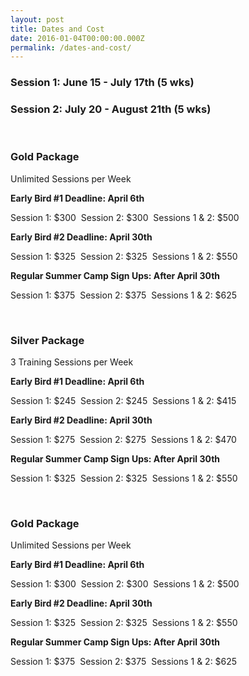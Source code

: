 ```yaml
---
layout: post
title: Dates and Cost
date: 2016-01-04T00:00:00.000Z
permalink: /dates-and-cost/
---
```


### Session 1: June 15 - July 17th (5 wks)

### Session 2: July 20 - August 21th (5 wks)

&nbsp;

### **Gold Package**

Unlimited Sessions per Week

**Early Bird #1 Deadline: April 6th**

Session 1: $300&nbsp;
Session 2: $300&nbsp;
Sessions 1 & 2: $500

**Early Bird #2 Deadline: April 30th**

Session 1: $325&nbsp;
Session 2: $325&nbsp;
Sessions 1 & 2: $550

**Regular Summer Camp Sign Ups: After April 30th**

Session 1: $375&nbsp;
Session 2: $375&nbsp;
Sessions 1 & 2: $625

&nbsp;

### Silver Package

3 Training Sessions per Week

**Early Bird #1 Deadline: April 6th**

Session 1: $245&nbsp;
Session 2: $245&nbsp;
Sessions 1 & 2: $415

**Early Bird #2 Deadline: April 30th**

Session 1: $275&nbsp;
Session 2: $275&nbsp;
Sessions 1 & 2: $470

**Regular Summer Camp Sign Ups: After April 30th**

Session 1: $325&nbsp;
Session 2: $325&nbsp;
Sessions 1 & 2: $550

&nbsp;

### Gold Package

Unlimited Sessions per Week

**Early Bird #1 Deadline: April 6th**

Session 1: $300&nbsp;
Session 2: $300&nbsp;
Sessions 1 & 2: $500

**Early Bird #2 Deadline: April 30th**

Session 1: $325&nbsp;
Session 2: $325&nbsp;
Sessions 1 & 2: $550

**Regular Summer Camp Sign Ups: After April 30th**

Session 1: $375&nbsp;
Session 2: $375&nbsp;
Sessions 1 & 2: $625